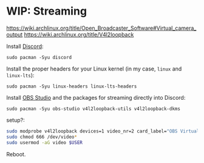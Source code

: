 # WIP: Streaming

https://wiki.archlinux.org/title/Open_Broadcaster_Software#Virtual_camera_output
https://wiki.archlinux.org/title/V4l2loopback

Install [Discord](https://discord.com/):

`sudo pacman -Syu discord`

Install the proper headers for your Linux kernel (in my case, `linux` and `linux-lts`):

`sudo pacman -Syu linux-headers linux-lts-headers`

Install [OBS Studio](https://obsproject.com/) and the packages for streaming directly into Discord:

`sudo pacman -Syu obs-studio v4l2loopback-utils v4l2loopback-dkms`

setup?:

```sh
sudo modprobe v4l2loopback devices=1 video_nr=2 card_label="OBS Virtual Camera" exclusive_caps=1
sudo chmod 666 /dev/video*
sudo usermod -aG video $USER
```

Reboot.
